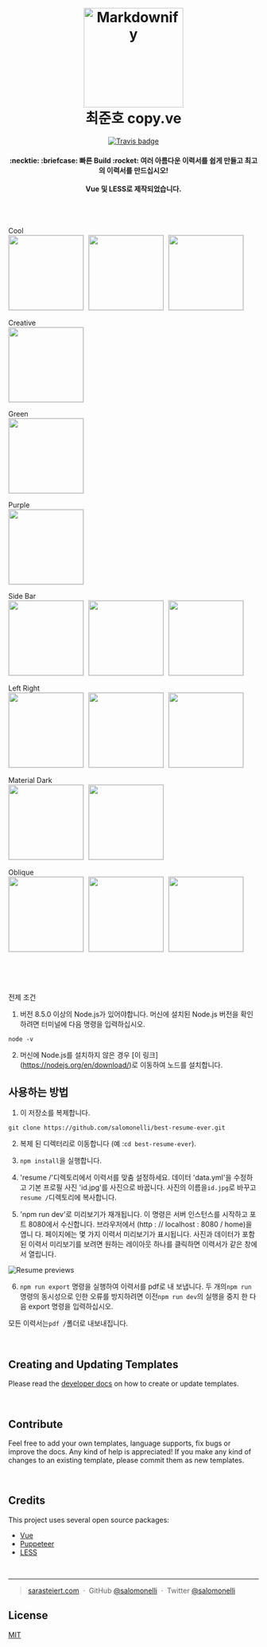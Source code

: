 <h1 align="center">
  <br>
  <a href="https://github.com/salomonelli/best-resume-ever">
  <img src="src/assets/logo.png" alt="Markdownify" width="200"></a>
  <br>
  최준호 copy.ve
  <br>
</h1>

<div align="center">

[![Travis badge](https://travis-ci.org/salomonelli/best-resume-ever.svg?branch=master)](https://travis-ci.org/salomonelli/best-resume-ever)

</div>

<h4 align="center">
  :necktie: :briefcase: 빠른 Build :rocket: 여러 아름다운 이력서를 쉽게 만들고 최고의 이력서를 만드십시오!
  <br><br>
  Vue 및 LESS로 제작되었습니다.
</h4>

<br>
<br>

<p align="left">
<p>Cool<br>
<img src="src/assets/preview/resume-cool.png" width="150" style="margin-right:5px; border: 1px solid #ccc;" />
<img src="src/assets/preview/resume-cool-rtl2.png" width="150" style="margin-right:5px; border: 1px solid #ccc;" />
<img src="src/assets/preview/resume-cool-rtl.png" width="150" style="margin-right:5px; border: 1px solid #ccc;" />
</p>
<p>Creative<br>
<img src="src/assets/preview/resume-creative.png" width="150" style="margin-right:5px; border: 1px solid #ccc;" />
</p>
<p>Green<br>
<img src="src/assets/preview/resume-green.png" width="150" style="margin-right:5px; border: 1px solid #ccc;" />
</p>
<p>Purple<br>
<img src="src/assets/preview/resume-purple.png" width="150" style="margin-right:5px; border: 1px solid #ccc;" />
</p>
<p>Side Bar<br>
<img src="src/assets/preview/resume-side-bar.png" width="150" style="margin-right:5px; border: 1px solid #ccc;" />
<img src="src/assets/preview/resume-side-bar-rtl.png" width="150" style="margin-right:5px; border: 1px solid #ccc;" />
<img src="src/assets/preview/resume-side-bar-projects.png" width="150" style="margin-right:5px; border: 1px solid #ccc;" />
</p>
<p>Left Right<br>
<img src="src/assets/preview/resume-left-right.png" width="150" style="margin-right:5px; border: 1px solid #ccc;" />
<img src="src/assets/preview/resume-left-right-rtl.png" width="150" style="margin-right:5px; border: 1px solid #ccc;" />
<img src="src/assets/preview/resume-left-right-projects.png" width="150" style="margin-right:5px; border: 1px solid #ccc;" />
</p>
<p>Material Dark<br>
<img src="src/assets/preview/resume-material-dark.png" width="150" style="margin-right:5px; border: 1px solid #ccc;" />
<img src="src/assets/preview/resume-material-dark-projects.png" width="150" style="margin-right:5px; border: 1px solid #ccc;" />
</p>
<p>Oblique<br>
<img src="src/assets/preview/resume-oblique.png" width="150" style="margin-right:5px; border: 1px solid #ccc;" />
<img src="src/assets/preview/resume-oblique-rtl.png" width="150" style="margin-right:5px; border: 1px solid #ccc;" />
<img src="src/assets/preview/resume-oblique-projects.png" width="150" style="margin-right:5px; border: 1px solid #ccc;" />
</p>
</p>

<br>
<br>

## 
전제 조건

1. 버전 8.5.0 이상의 Node.js가 있어야합니다. 머신에 설치된 Node.js 버전을 확인하려면 터미널에 다음 명령을 입력하십시오.

```
node -v
```

2. 머신에 Node.js를 설치하지 않은 경우 [이 링크] (https://nodejs.org/en/download/)로 이동하여 노드를 설치합니다.

## 사용하는 방법


1. 이 저장소를 복제합니다.

```
git clone https://github.com/salomonelli/best-resume-ever.git
```

2. 복제 된 디렉터리로 이동합니다 (예 :`cd best-resume-ever`).

3. `npm install`을 실행합니다.


4. 'resume /'디렉토리에서 이력서를 맞춤 설정하세요. 데이터 'data.yml'을 수정하고 기본 프로필 사진 'id.jpg'를 사진으로 바꿉니다. 사진의 이름을`id.jpg`로 바꾸고`resume /`디렉토리에 복사합니다.

5. 'npm run dev'로 미리보기가 재개됩니다. 이 명령은 서버 인스턴스를 시작하고 포트 8080에서 수신합니다. 브라우저에서 (http : // localhost : 8080 / home)을 엽니 다. 페이지에는 몇 가지 이력서 미리보기가 표시됩니다. 사진과 데이터가 포함 된 이력서 미리보기를 보려면 원하는 레이아웃 하나를 클릭하면 이력서가 같은 창에서 열립니다.


![Resume previews](/readme-images/resumePreviews.png)


6. `npm run export` 명령을 실행하여 이력서를 pdf로 내 보냅니다. 두 개의`npm run` 명령의 동시성으로 인한 오류를 방지하려면 이전`npm run dev`의 실행을 중지 한 다음 export 명령을 입력하십시오.

모든 이력서는`pdf /`폴더로 내보내집니다.

<br>

## Creating and Updating Templates

Please read the <a href="DEVELOPER.md">developer docs</a> on how to create or update templates.

<br>

## Contribute

Feel free to add your own templates, language supports, fix bugs or improve the docs. Any kind of help is appreciated! If you make any kind of changes to an existing template, please commit them as new templates.

<br>

## Credits

This project uses several open source packages:

- <a href="https://github.com/vuejs/vue" target="_blank">Vue</a>
- <a href="https://github.com/GoogleChrome/puppeteer" target="_blank">Puppeteer</a>
- <a href="https://github.com/less/less.js" target="_blank">LESS</a>

<br>

---

> [sarasteiert.com](https://www.sarasteiert.com) &nbsp;&middot;&nbsp;
> GitHub [@salomonelli](https://github.com/salomonelli) &nbsp;&middot;&nbsp;
> Twitter [@salomonelli](https://twitter.com/salomonelli)

## License

[MIT](https://github.com/salomonelli/best-resume-ever/blob/master/LICENCE.md)
